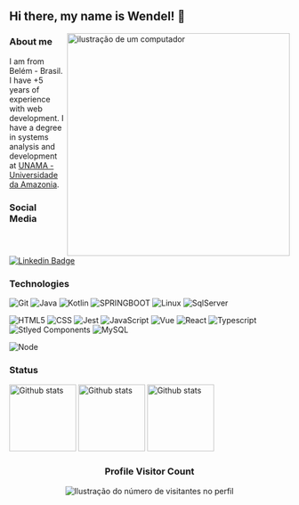 ## Hi there, my name is <strong>Wendel</strong>! 👋

<img src="https://raw.githubusercontent.com/MicaelliMedeiros/micaellimedeiros/master/image/computer-illustration.png" alt="ilustração de um computador" min-width="400px" max-width="400px" width="400px" align="right">

### About me
I am from Belém - Brasil. I have +5 years of experience with web development. I have a degree in systems analysis and development at [UNAMA - Universidade da Amazonia](https://www.unama.br/).

### Social Media
[![Linkedin Badge](https://img.shields.io/badge/-Felipe%20Bis-0a66c2?style=flat&logo=Linkedin&logoColor=white&link=https://www.linkedin.com/in/wendel-santos-b006242a3/)](https://www.linkedin.com/in/wendel-santos-b006242a3/)

### Technologies
![Git](https://img.shields.io/badge/Git-E34F26?style=for-the-badge&logo=git&logoColor=white)
![Java](https://img.shields.io/badge/Java-ED8B00?style=for-the-badge&logo=openjdk&logoColor=black)
![Kotlin](https://img.shields.io/badge/Kotlin-7F52FF?style=for-the-badge&logo=Kotlin&logoColor=white)
![SPRINGBOOT](https://img.shields.io/badge/SpringBoot-6DB33F?style=for-the-badge&logo=Spring&logoColor=white)
![Linux](https://img.shields.io/badge/Linux-FCC624?style=for-the-badge&logo=linux&logoColor=black)
![SqlServer]((https://img.shields.io/badge/Microsoft_SQL_Server-CC2927?logo=microsoft-sql-server&logoColor=white&style=for-the-badge))


![HTML5](https://img.shields.io/badge/HTML5-E34F26?style=for-the-badge&logo=html5&logoColor=white)
![CSS](https://img.shields.io/badge/CSS3-1592C7?style=for-the-badge&logo=css3&logoColor=white)
![Jest](https://img.shields.io/badge/jest-AA3399?style=for-the-badge&logo=jest&logoColor=white)
![JavaScript](https://img.shields.io/badge/JavaScript-F7DF1E?style=for-the-badge&logo=javascript&logoColor=black)
![Vue](https://img.shields.io/badge/Vue.js-35495E?style=for-the-badge&logo=vue.js&logoColor=4FC08D)
![React](https://img.shields.io/badge/React-20232A?style=for-the-badge&logo=react&logoColor=61DAFB)
![Typescript](https://img.shields.io/badge/TypeScript-007cff?style=for-the-badge&logo=typescript&logoColor=white)
![Stlyed Components](https://img.shields.io/badge/styled--components-DB7093?style=for-the-badge&logo=styled-components&logoColor=white)
![MySQL](https://img.shields.io/badge/MySQL-3E3E0E?style=for-the-badge&logo=mysql&logoColor=white)

![Node](https://img.shields.io/badge/Node.js-68a063?style=for-the-badge&logo=node.js&logoColor=white)

### Status

<img
  style="height:120px"
  src="https://github-readme-stats.vercel.app/api/top-langs/?username=fdbisdev&layout=compact&theme=dracula"
  alt="Github stats"
/>
<img   
  style="height:120px"
  src="https://github-readme-stats.vercel.app/api?username=fdbisdev&theme=dracula&hide_border=false&include_all_commits=true&count_private=true"
  alt="Github stats"
/>
<img
  style="height:120px"
  src="https://github-readme-streak-stats.herokuapp.com/?user=fdbisdev&theme=dracula&hide_border=false"
  alt="Github stats"
/>

<div align="center">
  <h3><b>Profile Visitor Count</b></h3>
</div>

<p align="center">
  <img
    src="https://profile-counter.glitch.me/fdbisdev/count.svg"
    alt="Ilustração do número de visitantes no perfil"
  />
</p>

<!--
**FelipeBis/FelipeBis** is a ✨ _special_ ✨ repository because its `README.md` (this file) appears on your GitHub profile.

Here are some ideas to get you started:

- 🔭 I’m currently working on ...
- 🌱 I’m currently learning ...
- 👯 I’m looking to collaborate on ...
- 🤔 I’m looking for help with ...
- 💬 Ask me about ...
- 📫 How to reach me: ...
- 😄 Pronouns: ...
- ⚡ Fun fact: ...
-->
